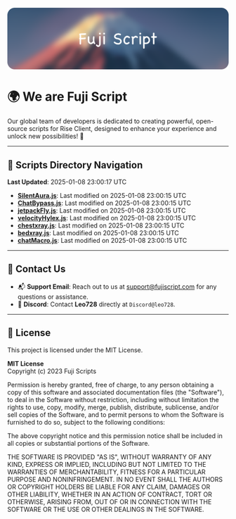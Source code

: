 ![Banner](.github/b.webp)

# 🌍 **We are Fuji Script**

Our global team of developers is dedicated to creating powerful, open-source scripts for Rise Client, designed to enhance your experience and unlock new possibilities! 🌟

---
<!-- SCRIPTS_NAVIGATION_START -->
## 📂 **Scripts Directory Navigation**

**Last Updated**: 2025-01-08 23:00:17 UTC

- **[SilentAura.js](scripts/SilentAura.js)**: Last modified on 2025-01-08 23:00:15 UTC
- **[ChatBypass.js](scripts/ChatBypass.js)**: Last modified on 2025-01-08 23:00:15 UTC
- **[jetpackFly.js](scripts/jetpackFly.js)**: Last modified on 2025-01-08 23:00:15 UTC
- **[velocityHylex.js](scripts/velocityHylex.js)**: Last modified on 2025-01-08 23:00:15 UTC
- **[chestxray.js](scripts/chestxray.js)**: Last modified on 2025-01-08 23:00:15 UTC
- **[bedxray.js](scripts/bedxray.js)**: Last modified on 2025-01-08 23:00:15 UTC
- **[chatMacro.js](scripts/chatMacro.js)**: Last modified on 2025-01-08 23:00:15 UTC

<!-- SCRIPTS_NAVIGATION_END -->

---

## 💬 **Contact Us**  
- 📬 **Support Email**: Reach out to us at [support@fujiscript.com](mailto:support@fujiscript.com) for any questions or assistance.  
- 💬 **Discord**: Contact **Leo728** directly at `Discord@leo728`.

---

## 📜 **License**

This project is licensed under the MIT License.  

**MIT License**  
Copyright (c) 2023 Fuji Scripts  

Permission is hereby granted, free of charge, to any person obtaining a copy of this software and associated documentation files (the "Software"), to deal in the Software without restriction, including without limitation the rights to use, copy, modify, merge, publish, distribute, sublicense, and/or sell copies of the Software, and to permit persons to whom the Software is furnished to do so, subject to the following conditions:  

The above copyright notice and this permission notice shall be included in all copies or substantial portions of the Software.  

THE SOFTWARE IS PROVIDED "AS IS", WITHOUT WARRANTY OF ANY KIND, EXPRESS OR IMPLIED, INCLUDING BUT NOT LIMITED TO THE WARRANTIES OF MERCHANTABILITY, FITNESS FOR A PARTICULAR PURPOSE AND NONINFRINGEMENT. IN NO EVENT SHALL THE AUTHORS OR COPYRIGHT HOLDERS BE LIABLE FOR ANY CLAIM, DAMAGES OR OTHER LIABILITY, WHETHER IN AN ACTION OF CONTRACT, TORT OR OTHERWISE, ARISING FROM, OUT OF OR IN CONNECTION WITH THE SOFTWARE OR THE USE OR OTHER DEALINGS IN THE SOFTWARE.  
